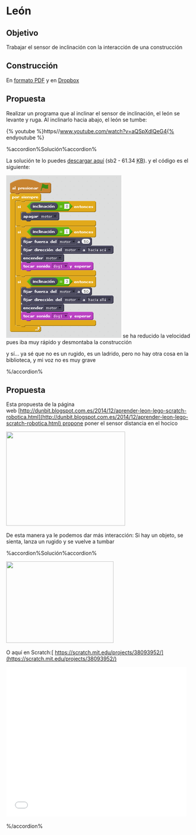 
# León

## Objetivo

Trabajar el sensor de inclinación con la interacción de una construcción

## Construcción

En [formato PDF](http://ro-botica.com/pdf/WeDo/Roaring%20Lion.pdf) y en [Dropbox](https://www.dropbox.com/s/xqtasq2tg4yijpf/LEON.pdf?dl=0)

## Propuesta

Realizar un programa que al inclinar el sensor de inclinación, el león se levante y ruga. Al inclinarlo hacia abajo, el león se tumbe:

{% youtube %}https//www.youtube.com/watch?v=aQSpXdlQeG4{% endyoutube %}

%accordion%Solución%accordion%

La solución te lo puedes [descargar aquí](http://aularagon.catedu.es/materialesaularagon2013/LegoWedo/M2/leon.sb2) (sb2 - 61.34 <abbr lang="en" title="KiloBytes">KB</abbr>). y el código es el siguiente:

![](img/leon.png)
se ha reducido la velocidad pues iba muy rápido y desmontaba la construcción

y sí... ya sé que no es un rugido, es un ladrido, pero no hay otra cosa en la biblioteca, y mi voz no es muy grave

%/accordion%

## Propuesta

Esta propuesta de la página web [http://dunbit.blogspot.com.es/2014/12/aprender-leon-lego-scratch-robotica.html](http://dunbit.blogspot.com.es/2014/12/aprender-leon-lego-scratch-robotica.html) propone poner el sensor distancia en el hocico

<img src="http://4.bp.blogspot.com/-tSDt9KhTxgE/VIrjVW3BdAI/AAAAAAAABhA/anBifZWH1t4/s1600/cabeza.png" width="320" height="253" />

De esta manera ya le podemos dar más interacción: Si hay un objeto, se sienta, lanza un rugido y se vuelve a tumbar

%accordion%Solución%accordion%

<img src="http://4.bp.blogspot.com/-uSoic7LRT6s/VIrmXpyYItI/AAAAAAAABhM/GV7-0jFdnGw/s1600/scratchleon.JPG" width="289" height="219" />

O aquí en Scratch:[ https://scratch.mit.edu/projects/38093952/](https://scratch.mit.edu/projects/38093952/)

<iframe width="485" height="402" allowtransparency="true" src="//scratch.mit.edu/projects/watch?v=38093952/?autostart=false" frameborder="0" allowfullscreen=""></iframe>

%/accordion%

